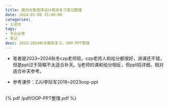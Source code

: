 ```yaml
---
title: 面向对象程序设计期末复习笔记整理
date: 2024-01-08 15:00:00
categories: 
- 上浙大
tags:
- 专业必修
- 笔记
desc: 2023~2024秋冬期末复习，OOP-PPT整理
---
```


- 笔者是2023~2024秋冬czp老师班，czp老师人和给分都很好，讲课还不错，但是ppt过于简略不太适合补天。ljj老师的课和给分相反，但ppt较详细，相对适合补天参考。

- 参考课件：ZJU李际军2019~2023oop-ppt

<br>
{% pdf /pdf/OOP-PPT整理.pdf %}
<br>
